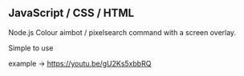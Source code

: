 ## JavaScript / CSS / HTML 

Node.js Colour aimbot / pixelsearch command with a screen overlay.

Simple to use

example -> https://youtu.be/gU2Ks5xbbRQ
